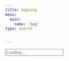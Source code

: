 ```yaml
---
title: Søgning
menu:
  main:
    name: 'Søg'
type: search


---
```


<script src="https://unpkg.com/lunr/lunr.js"></script>
<script type="text/javascript">

// define globale variables
var idx, searchInput, searchResults = null
var documents = []

function renderSearchResults(results){

    if (results.length > 0) {

        // show max 10 results
        if (results.length > 9){
            results = results.slice(0,10)
        }

        // reset search results
        searchResults.innerHTML = ''

        // append results
        results.forEach(result => {

            // create result item
            var article = document.createElement('article')
            article.innerHTML = `
            <div class="relative w-100 bg-white">

            <div class="bg-white pa4 gray overflow-hidden">
            <h3 class="f3 near-black ma0"><a class="link black dim" href="${result.ref}">${documents[result.ref].title}</a></h3>
            </div>

            </div>
            <br>
            `
            searchResults.appendChild(article)
        })

    // if results are empty
    } else {
        searchResults.innerHTML = '<p>Ingen resultater.</p>'
    }
}

function registerSearchHandler() {

    // register on input event
    searchInput.oninput = function(event) {

        // remove search results if the user empties the search input field
        if (searchInput.value == '') {

            searchResults.innerHTML = ''
        } else {

            // get input value
            var query = event.target.value

            // run fuzzy search
            var results = idx.search(query + '*')

            // render results
            renderSearchResults(results)
        }
    }

    // set focus on search input and remove loading placeholder
    searchInput.focus()
    searchInput.placeholder = ''
}

window.onload = function() {

    // get dom elements
    searchInput = document.getElementById('search-input')
    searchResults = document.getElementById('search-results')

    // request and index documents
    fetch('/index.json', {
        method: 'get'
    }).then(
        res => res.json()
    ).then(
        res => {

            // index document
            idx = lunr(function() {
                this.ref('url')
                this.field('title')
                this.field('content')

                res.forEach(function(doc) {
                    this.add(doc)
                    documents[doc.url] = {
                        'title': doc.title,
                        'content': doc.content,
                    }
                }, this)
            })

            // data is loaded, next register handler
            registerSearchHandler()
        }
    ).catch(
        err => {
            searchResults.innerHTML = `<p>${err}</p>`
        }
    )
}
</script>

<input id="search-input" class="mb3" type="text" placeholder="Loading..." name="search">

<section id="search-results" class="search"></section>
